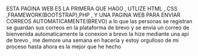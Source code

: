 ESTA PAGINA WEB ES LA PRIMERA QUE HAGO , UTLIZE HTML , CSS ,FRAMEWORK(BOOTSTRAP),PHP , Y UNA PAGINA WEB PARA ENVIAR CORREOS AUTOMATICAMENTE(BREVO)
a lo que las personas se registran se guardan sus correos en la plataforma de brevo y se envia un correo de bienvenida automaticamente 
la conexion a brevo la hize mediante una api de brevo , me demore una semana en hacerla y estoy orgulloso de mi proceso hasta ahora es la mejor que he hecho 
